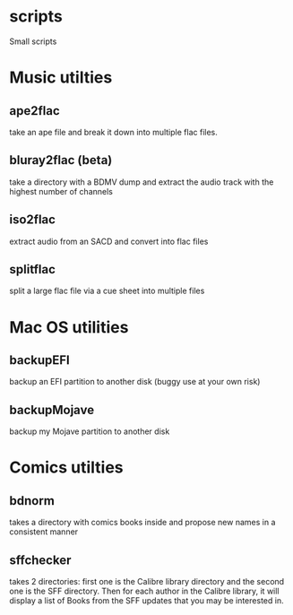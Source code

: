 # scripts
Small scripts

# Music utilties

## ape2flac

take an ape file and break it down into multiple flac files.

## bluray2flac (beta)

take a directory with a BDMV dump and extract the audio track with the highest number of channels

## iso2flac

extract audio from an SACD and convert into flac files

## splitflac

split a large flac file via a cue sheet into multiple files

# Mac OS utilities

## backupEFI

backup an EFI partition to another disk (buggy use at your own risk)

## backupMojave

backup my Mojave partition to another disk

# Comics utilties

## bdnorm

takes a directory with comics books inside and propose new names in a consistent manner

## sffchecker

takes 2 directories: first one is the Calibre library directory and the second one is the SFF directory. Then for each author in the Calibre library, it will display a list of Books from the SFF updates that you may be interested in.

